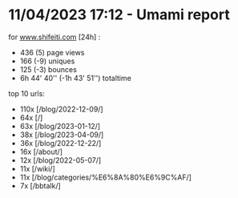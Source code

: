 # 11/04/2023 17:12 - Umami report
for www.shifeiti.com [24h] :

 - 436 (5) page views
 - 166 (-9) uniques
 - 125 (-3) bounces
 - 6h 44' 40'' (-1h 43' 51'') totaltime


top 10 urls:
 - 110x [/blog/2022-12-09/]
 - 64x [/]
 - 63x [/blog/2023-01-12/]
 - 38x [/blog/2023-04-09/]
 - 36x [/blog/2022-12-22/]
 - 16x [/about/]
 - 12x [/blog/2022-05-07/]
 - 11x [/wiki/]
 - 11x [/blog/categories/%E6%8A%80%E6%9C%AF/]
 - 7x [/bbtalk/]


